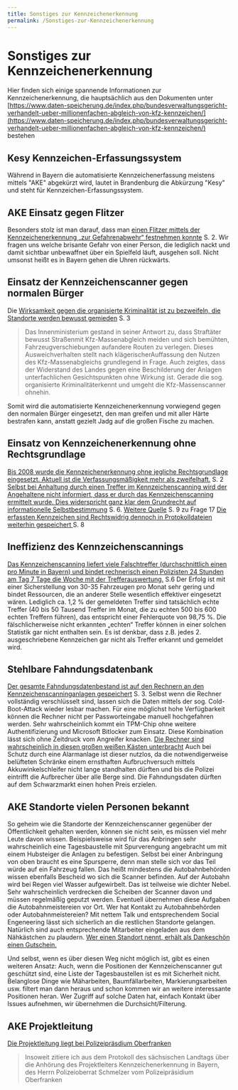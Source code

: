 ```yaml
---
title: Sonstiges zur Kennzeichenerkennung
permalink: /Sonstiges-zur-Kennzeichenerkennung
---
```



# Sonstiges zur Kennzeichenerkennung
Hier finden sich einige spannende Informationen zur Kennzeichenerkennung, die hauptsächlich aus den Dokumenten unter [https://www.daten-speicherung.de/index.php/bundesverwaltungsgericht-verhandelt-ueber-millionenfachen-abgleich-von-kfz-kennzeichen/](https://www.daten-speicherung.de/index.php/bundesverwaltungsgericht-verhandelt-ueber-millionenfachen-abgleich-von-kfz-kennzeichen/) bestehen

## Kesy Kennzeichen-Erfassungssystem
Während in Bayern die automatisierte Kennzeichenerfassung meistens mittels "AKE" abgekürzt wird, lautet in Brandenburg die Abkürzung "Kesy" und steht für Kennzeichen-Erfassungssystem.

## AKE Einsatz gegen Flitzer
Besonders stolz ist man darauf, dass man [einen Flitzer mittels der Kennzeichenerkennung „zur Gefahrenabwehr“ festnehmen konnte](https://www.daten-speicherung.de/data/Bf_Schriftsatz_Kfz-Massenscanning_By_2011-08-11_Anlage.pdf) S. 2. Wir fragen uns welche brisante Gefahr von einer Person, die lediglich nackt und damit sichtbar unbewaffnet über ein Spielfeld läuft, ausgehen soll. Nicht umsonst heißt es in Bayern gehen die Uhren rückwärts.
## Einsatz der Kennzeichenscanner gegen normalen Bürger
Die [Wirksamkeit gegen die organisierte Kriminalität ist zu bezweifeln, die Standorte werden bewusst gemieden](https://www.daten-speicherung.de/data/Bf_Schriftsatz_Kfz-Massenscanning_By_2011-08-11.pdf) S. 3
> Das  Innenministerium gestand  in  seiner Antwort  zu,  dass  Straftäter  bewusst  Straßenmit  Kfz-Massenabgleich  meiden  und  sich  bemühten,  Fahrzeugverschiebungen  aufandere   Routen   zu   verlegen.   Dieses   Ausweichverhalten   stellt   nach   klägerischerAuffassung  den  Nutzen  des  Kfz-Massenabgleichs  grundlegend  in  Frage.  Auch  zeigtes,  dass  der  Widerstand  des  Landes  gegen  eine  Beschilderung  der  Anlagen  unterfachlichen Gesichtspunkten ohne Wirkung ist. Gerade die sog. organisierte Kriminalitäterkennt und umgeht die Kfz-Massenscanner ohnehin.

Somit wird die automatisierte Kennzeichenerkennung vorwiegend gegen den normalen Bürger eingesetzt, den man greifen und mit aller Härte bestrafen kann, anstatt gezielt Jadg auf die großen Fische zu machen.

## Einsatz von Kennzeichenerkennung ohne Rechtsgrundlage
[Bis 2008 wurde die Kennzeichenerkennung ohne jegliche Rechtsgrundlage eingesetzt. Aktuell ist die Verfassungsmäßigkeit mehr als zweifelhaft.](https://www.daten-speicherung.de/data/Bf_Schriftsatz_Kfz-Massenscanning_By_2011-08-11_Anlage.pdf) S. 2
[Selbst bei Anhaltung durch einen Treffer im Kennzeichenscanning wird der Angehaltene nicht informiert, dass er durch das Kennzeichenscanning ermittelt wurde. Dies widerspricht ganz klar dem Grundrecht auf informationelle Selbstbestimmung](https://www.daten-speicherung.de/wp-content/uploads/Bf_Schriftsatz_Kfz-Massenscanning_By_2012-03-05.pdf) S. 6. [Weitere Quelle](https://www.daten-speicherung.de/data/Gericht_Kfz-Massenscanning_By_2011-10-17.pdf) S. 9 zu Frage 17
[Die erfassten Kennzeichen sind Rechtswidrig dennoch in Protokolldateien weiterhin gespeichert ](https://www.daten-speicherung.de/wp-content/uploads/Bf_Schriftsatz_Kfz-Massenscanning_By_2012-03-05.pdf) S. 8 
## Ineffizienz des Kennzeichenscannings
[Das Kennzeichenscanning liefert viele Falschtreffer (durchschnittlich einen pro Minute in Bayern) und bindet rechnerisch einen Polizisten 24 Stunden am Tag 7 Tage die Woche mit der Trefferauswertung.](https://www.daten-speicherung.de/wp-content/uploads/Bf_Schriftsatz_Kfz-Massenscanning_By_2012-03-05.pdf) S.6 Der Erfolg ist mit einer Sicherstellung von 30-35 Fahrzeugen pro Monat sehr gering und bindet Ressourcen, die an anderer Stelle wesentlich effektiver eingesetzt wären. 
Lediglich ca. 1,2 % der gemeldeten Treffer sind tatsächlich echte Treffer (40 bis 50 Tausend Treffer im Monat, die zu echten 500 bis 600 echten Treffern führen), das entspricht einer Fehlerquote von 98,75 %. Die fälschlicherweise nicht erkannten „echten“ Treffer können in einer solchen Statistik gar nicht enthalten sein. Es ist denkbar, dass z.B. jedes 2. ausgeschriebene Kennzeichen gar nicht als Treffer erkannt und gemeldet wird.

## Stehlbare Fahndungsdatenbank
[Der gesamte Fahndungsdatenbestand ist auf den Rechnern an den Kennzeichenscanninganlagen gespeichert](https://www.daten-speicherung.de/data/Gericht_Kfz-Massenscanning_By_2011-10-17.pdf) S. 3. Selbst wenn die Rechner vollständig verschlüsselt sind, lassen sich die Daten mittels der sog. Cold-Boot-Attack wieder lesbar machen. Für eine möglichst hohe Verfügbarkeit können die Rechner nicht per Passworteingabe manuell hochgefahren werden. Sehr wahrscheinlich kommt ein TPM-Chip ohne weitere Authentifizierung und Microsoft Bitlocker zum Einsatz. Diese Kombination lässt sich ohne Zeitdruck vom Angreifer knacken.
[Die Rechner sind wahrscheinlich in diesen großen weißen Kästen unterbracht](https://scan-rec.github.io/AKE-Erkennung-Enttarnung-ohne-Spezialhardware)
Auch bei Schutz durch eine Alarmanlage ist dieser nutzlos, da die notwendigerweise belüfteten Schränke einem ernsthaften Aufbruchversuch mittels Akkuwinkelschleifer nicht lange standhalten dürften und bis die Polizei eintrifft die Aufbrecher über alle Berge sind.
Die Fahndungsdaten dürften auf dem Schwarzmarkt einen hohen Preis erzielen. 

## AKE Standorte vielen Personen bekannt
So geheim wie die Standorte der Kennzeichenscanner gegenüber der Öffentlichkeit gehalten werden, können sie nicht sein, es müssen viel mehr Leute davon wissen. Beispielsweise wird für das Anbringen sehr wahrscheinlich eine Tagesbaustelle mit Spurverengung angebracht um mit einem Hubsteiger die Anlagen zu befestigen. Selbst bei einer Anbringung von oben braucht es eine Spursperre, denn man stelle sich vor das Teil würde auf ein Fahrzeug fallen. Das heißt mindestens die Autobahnbehörden wissen ebenfalls Bescheid wo sich die Scanner befinden. Auf der Autobahn wird bei Regen viel Wasser aufgewirbelt. Das ist teilweise wie dichter Nebel. Sehr wahrscheinlich verdrecken die Scheiben der Scanner davon und müssen regelmäßig geputzt werden. Eventuell übernehmen diese Aufgaben die Autobahnmeistereien vor Ort. Wer hat Kontakt zu Autobahnbehörden oder Autobahnmeistereien? Mit nettem Talk und entsprechendem Social Engeneering lässt sich sicherlich an die restlichen Standorte gelangen. Natürlich sind auch entsprechende Mitarbeiter eingeladen aus dem Nähkästchen zu plaudern. [Wer einen Standort nennt, erhält als Dankeschön einen Gutschein.](https://github.com/Scan-Rec#mitsuchen-und-gutschein-erhalten)

Und selbst, wenn es über diesen Weg nicht möglich ist, gibt es einen weiteren Ansatz: Auch, wenn die Positionen der Kennzeichenscanner gut geschützt sind, eine Liste der Tagesbaustellen ist es mit Sicherheit nicht. Belanglose Dinge wie Mäharbeiten, Baumfällarbeiten, Markierungsarbeiten usw. filtert man dann heraus und schon kommen wir an weitere interessante Positionen heran. Wer Zugriff auf solche Daten hat, einfach Kontakt über Issues aufnehmen, wir übernehmen die Durchsicht/Filterung.

## AKE Projektleitung
[Die Projektleitung liegt bei Polizeipräsdium Oberfranken](https://www.daten-speicherung.de/data/Berufungsbegruendung_Kfz-Massenscanning_By_2009-11-30.pdf)
> Insoweit zitiere ich aus dem Protokoll des sächsischen Landtags über die Anhörung des Projektleiters Kennzeichenerkennung in Bayern, des Herrn Polizeioberrat Schmelzer vom Polizeipräsidium Oberfranken


